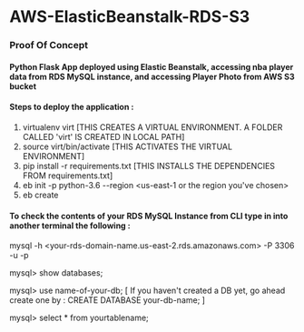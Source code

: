 # AWS-ElasticBeanstalk-RDS-S3
### Proof Of Concept
#### Python Flask App deployed using Elastic Beanstalk, accessing nba player data from RDS MySQL instance, and accessing Player Photo from AWS S3 bucket

#### Steps to deploy the application : 
1. virtualenv virt [THIS CREATES A VIRTUAL ENVIRONMENT. A FOLDER CALLED 'virt' IS CREATED IN LOCAL PATH]
2. source virt/bin/activate [THIS ACTIVATES THE VIRTUAL ENVIRONMENT]
3. pip install -r requirements.txt [THIS INSTALLS THE DEPENDENCIES FROM requirements.txt]
4. eb init -p python-3.6 <your-application-name> --region <us-east-1 or the region you've chosen>
5. eb create <an-environment-name>
  
#### To check the contents of your RDS MySQL Instance from CLI type in into another terminal the following :
mysql -h <your-rds-domain-name.us-east-2.rds.amazonaws.com> -P 3306 -u <your-rds-username> -p <your-rds-password>

mysql> show databases;

mysql> use name-of-your-db; [ If you haven't created a DB yet, go ahead create one by : CREATE DATABASE your-db-name; ]
  
mysql> select * from yourtablename;



